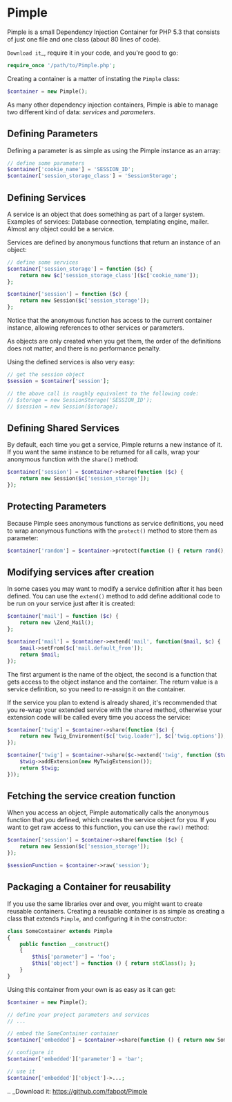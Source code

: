 Pimple
======

Pimple is a small Dependency Injection Container for PHP 5.3 that consists
of just one file and one class (about 80 lines of code).

`Download it`_, require it in your code, and you're good to go:

```php
require_once '/path/to/Pimple.php';
```

Creating a container is a matter of instating the ``Pimple`` class:

```php
$container = new Pimple();
```

As many other dependency injection containers, Pimple is able to manage two
different kind of data: *services* and *parameters*.

Defining Parameters
-------------------

Defining a parameter is as simple as using the Pimple instance as an array:

```php
// define some parameters
$container['cookie_name'] = 'SESSION_ID';
$container['session_storage_class'] = 'SessionStorage';
```

Defining Services
-----------------

A service is an object that does something as part of a larger system.
Examples of services: Database connection, templating engine, mailer. Almost
any object could be a service.

Services are defined by anonymous functions that return an instance of an
object:

```php
// define some services
$container['session_storage'] = function ($c) {
    return new $c['session_storage_class']($c['cookie_name']);
};

$container['session'] = function ($c) {
    return new Session($c['session_storage']);
};
```

Notice that the anonymous function has access to the current container
instance, allowing references to other services or parameters.

As objects are only created when you get them, the order of the definitions
does not matter, and there is no performance penalty.

Using the defined services is also very easy:

```php
// get the session object
$session = $container['session'];

// the above call is roughly equivalent to the following code:
// $storage = new SessionStorage('SESSION_ID');
// $session = new Session($storage);
```

Defining Shared Services
------------------------

By default, each time you get a service, Pimple returns a new instance of it.
If you want the same instance to be returned for all calls, wrap your
anonymous function with the ``share()`` method:

```php
$container['session'] = $container->share(function ($c) {
    return new Session($c['session_storage']);
});
```

Protecting Parameters
---------------------

Because Pimple sees anonymous functions as service definitions, you need to
wrap anonymous functions with the ``protect()`` method to store them as
parameter:

```php
$container['random'] = $container->protect(function () { return rand(); });
```

Modifying services after creation
---------------------------------

In some cases you may want to modify a service definition after it has been
defined. You can use the ``extend()`` method to add define additional code to
be run on your service just after it is created:

```php
$container['mail'] = function ($c) {
    return new \Zend_Mail();
};

$container['mail'] = $container->extend('mail', function($mail, $c) {
    $mail->setFrom($c['mail.default_from']);
    return $mail;
});
```

The first argument is the name of the object, the second is a function that
gets access to the object instance and the container. The return value is
a service definition, so you need to re-assign it on the container.

If the service you plan to extend is already shared, it's recommended that you
re-wrap your extended service with the ``shared`` method, otherwise your extension
code will be called every time you access the service:

```php
$container['twig'] = $container->share(function ($c) {
    return new Twig_Environment($c['twig.loader'], $c['twig.options']);
});

$container['twig'] = $container->share($c->extend('twig', function ($twig, $c) {
    $twig->addExtension(new MyTwigExtension());
    return $twig;
}));
```

Fetching the service creation function
--------------------------------------

When you access an object, Pimple automatically calls the anonymous function
that you defined, which creates the service object for you. If you want to get
raw access to this function, you can use the ``raw()`` method:

```php
$container['session'] = $container->share(function ($c) {
    return new Session($c['session_storage']);
});

$sessionFunction = $container->raw('session');
```

Packaging a Container for reusability
-------------------------------------

If you use the same libraries over and over, you might want to create reusable
containers. Creating a reusable container is as simple as creating a class
that extends ``Pimple``, and configuring it in the constructor:

```php
class SomeContainer extends Pimple
{
    public function __construct()
    {
        $this['parameter'] = 'foo';
        $this['object'] = function () { return stdClass(); };
    }
}
```

Using this container from your own is as easy as it can get:

```php
$container = new Pimple();

// define your project parameters and services
// ...

// embed the SomeContainer container
$container['embedded'] = $container->share(function () { return new SomeContainer(); });

// configure it
$container['embedded']['parameter'] = 'bar';

// use it
$container['embedded']['object']->...;
```

.. _Download it: https://github.com/fabpot/Pimple
